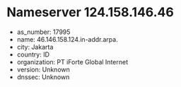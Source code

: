 # Nameserver 124.158.146.46

* as_number: 17995
* name: 46.146.158.124.in-addr.arpa.
* city: Jakarta
* country: ID
* organization: PT iForte Global Internet
* version: Unknown
* dnssec: Unknown
